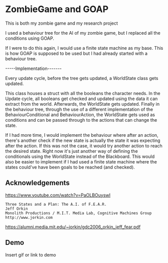 # ZombieGame and GOAP

This is both my zombie game and my research project

I used a behaviour tree for the AI of my zombie game, but I replaced all the conditions using GOAP.

If I were to do this again, I would use a finite state machine as my base. This is how GOAP is supposed to be used but I had already started with a behaviour tree.


-----Implementation-------

Every update cycle, before the tree gets updated, a WorldState class gets updated.

This class houses a struct with all the booleans the character needs.
In the Update cycle, all booleans get checked and updated using the data it can extract from the world.
Afterwards, the WorldState gets updated.
Finally in the behaviour tree, through the use of a different implementation of the BehaviourConditional and BehaviourAction, the WorldState gets used as conditions and can be passed through to the actions that can change the state.

If I had more time, I would implement the behaviour where after an action, there's another check if the new state is actually the state it was expecting after the action. If this was not the case, it would try another action to reach the desired state.
Right now it's just another way of defining the conditionals using the WorldState instead of the Blackboard.
This would also be easier to implement if I had used a finite state machine where the states could've have been goals to be reached (and checked).

## Acknowledgements

 https://www.youtube.com/watch?v=PaOLBOuyswI

	Three States and a Plan: The A.I. of F.E.A.R.
	Jeff Orkin
	Monolith Productions / M.I.T. Media Lab, Cognitive Machines Group
	http://www.jorkin.com

https://alumni.media.mit.edu/~jorkin/gdc2006_orkin_jeff_fear.pdf


 ## Demo

Insert gif or link to demo	
